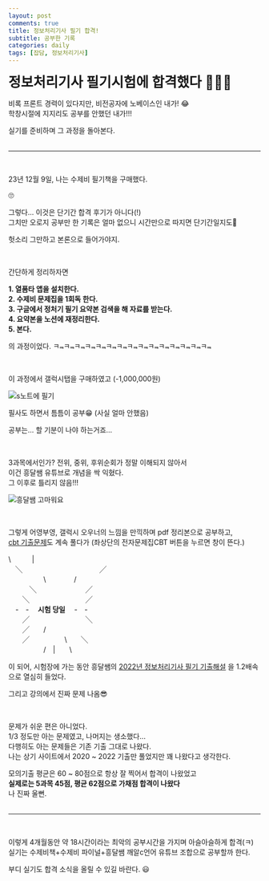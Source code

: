 ```yaml
---
layout: post
comments: true
title: 정보처리기사 필기 합격!
subtitle: 공부한 기록
categories: daily
tags: [잡담, 정보처리기사]
---
```


<span style="font-size: 27px; font-weight: 600;">정보처리기사 필기시험에 합격했다 🥳🥳🥳</span><br>

비록 프론트 경력이 있다지만, 비전공자에 노베이스인 내가! 😂<br>
학창시절에 지지리도 공부를 안했던 내가!!!

실기를 준비하며 그 과정을 돌아본다.
<br>
<br>

- - -
<br>

23년 12월 9일, 나는 수제비 필기책을 구매했다.

🙄

그렇다... 이것은 단기간 합격 후기가 아니다(!)<br>
그치만 오로지 공부만 한 기록은 얼마 없으니 시간만으로 따지면 단기간일지도🤔<br>

헛소리 그만하고 본론으로 들어가야지.

<br>

간단하게 정리하자면

**1. 열품타 앱을 설치한다.**<br>
**2. 수제비 문제집을 1회독 한다.**<br>
**3. 구글에서 정처기 필기 요약본 검색을 해 자료를 받는다.**<br>
**4. 요약본을 노션에 재정리한다.**<br>
**5. 본다.**

의 과정이었다. ㅋ⫬ㅋ⫬ㅋ⫬ㅋ⫬ㅋ⫬ㅋ⫬ㅋ⫬ㅋ⫬ㅋ⫬ㅋ⫬ㅋ⫬ㅋ⫬ㅋ⫬ㅋ⫬ㅋ⫬

<br>

이 과정에서 갤럭시탭을 구매하였고 (-1,000,000원)

![s노트에 필기](https://jsh0924.github.io/assets/images/posts/240304_1.jpg)

필사도 하면서 틈틈이 공부😁 (사실 얼마 안했음)

공부는... 할 기분이 나야 하는거죠...

<br>

3과목에서인가? 전위, 중위, 후위순회가 정말 이해되지 않아서<br>
이건 흥달쌤 유튜브로 개념을 싹 익혔다.<br>
그 이후로 틀리지 않음!!!<br>

![흥달쌤 고마워요](https://jsh0924.github.io/assets/images/posts/240304_2.png)

<br>

그렇게 어영부영, 갤럭시 오우너의 느낌을 만끽하며 pdf 정리본으로 공부하고,<br>
[cbt 기출문제](https://www.comcbt.com/)도 계속 풀다가 (좌상단의 전자문제집CBT 버튼을 누르면 창이 뜬다.)

\　　　|<br>
　╲　　　　　　　　　　　╱<br>
　　　　　\　　　　/<br>
　　　╲　　　　　　　╱<br>
　　╲　　　　　　　　╱<br>
　-　-　 **시험 당일** 　-　- <br>
　　╱　　　　　　　　╲<br>
　　╱　　/<br>
　　╱　　　　　\　　╲<br>
　　　　　/　|　　\ <br>

이 되어, 시험장에 가는 동안 흥달쌤의 [2022년 정보처리기사 필기 기출해설](https://www.youtube.com/watch?v=L-x1c4PAUOY&list=PLniy99c_7Zfo2WD2mED6jDX4NyHyKLwbF) 을 1.2배속으로 열심히 들었다.

그리고 강의에서 진짜 문제 나옴😎<br>

<br>

문제가 쉬운 편은 아니었다.<br>
1/3 정도만 아는 문제였고, 나머지는 생소했다...<br>
다행히도 아는 문제들은 기존 기출 그대로 나왔다.<br>
나는 상기 사이트에서 2020 ~ 2022 기출만 풀었지만 꽤 나왔다고 생각한다.

모의기출 평균은 60 ~ 80점으로 항상 잘 찍어서 합격이 나왔었고<br>
**실제로는 5과목 45점, 평균 62점으로 가채점 합격이 나왔다**<br>
나 진짜 울뻔.
<br>
<br>

- - -
<br>

이렇게 4개월동안 약 18시간이라는 최악의 공부시간을 가지며 아슬아슬하게 합격(ㅋ)<br>
실기는 수제비책+수제비 파이널+흥달쌤 깨알c언어 유튜브 조합으로 공부할까 한다.

부디 실기도 합격 소식을 올릴 수 있길 바란다. 😃<br>